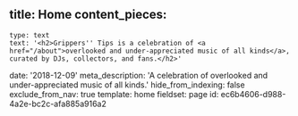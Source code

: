 title: Home
content_pieces:
  -
    type: text
    text: '<h2>Grippers'' Tips is a celebration of <a href="/about">overlooked and under-appreciated music of all kinds</a>, curated by DJs, collectors, and fans.</h2>'
date: '2018-12-09'
meta_description: 'A celebration of overlooked and under-appreciated music of all kinds.'
hide_from_indexing: false
exclude_from_nav: true
template: home
fieldset: page
id: ec6b4606-d988-4a2e-bc2c-afa885a916a2
